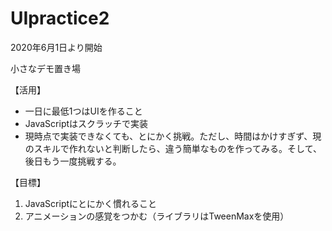 # UIpractice2

<p>2020年6月1日より開始</p>
<p>小さなデモ置き場</p>

<div>
<p>【活用】</p>
<ul>
  <li>一日に最低1つはUIを作ること</li>
  <li>JavaScriptはスクラッチで実装</li>
  <li>現時点で実装できなくても、とにかく挑戦。ただし、時間はかけすぎず、現のスキルで作れないと判断したら、違う簡単なものを作ってみる。そして、後日もう一度挑戦する。</li>
<ul> 
</div>

<div>
<p>【目標】</p>
<ol>
  <li>JavaScriptにとにかく慣れること</li>
  <li> アニメーションの感覚をつかむ（ライブラリはTweenMaxを使用）</li>
<ol> 
</div>
